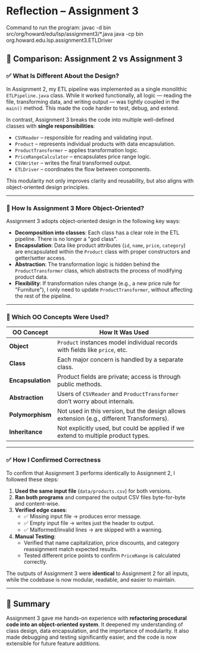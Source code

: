 # Reflection – Assignment 3
Command to run the program:
javac -d bin src/org/howard/edu/lsp/assignment3/*.java
java -cp bin org.howard.edu.lsp.assignment3.ETLDriver 
## 🔄 Comparison: Assignment 2 vs Assignment 3

### ✅ What Is Different About the Design?

In Assignment 2, my ETL pipeline was implemented as a single monolithic `ETLPipeline.java` class. While it worked functionally, all logic — reading the file, transforming data, and writing output — was tightly coupled in the `main()` method. This made the code harder to test, debug, and extend.

In contrast, Assignment 3 breaks the code into multiple well-defined classes with **single responsibilities**:
- `CSVReader` – responsible for reading and validating input.
- `Product` – represents individual products with data encapsulation.
- `ProductTransformer` – applies transformation logic.
- `PriceRangeCalculator` – encapsulates price range logic.
- `CSVWriter` – writes the final transformed output.
- `ETLDriver` – coordinates the flow between components.

This modularity not only improves clarity and reusability, but also aligns with object-oriented design principles.

---

### 🧱 How Is Assignment 3 More Object-Oriented?

Assignment 3 adopts object-oriented design in the following key ways:

- **Decomposition into classes**: Each class has a clear role in the ETL pipeline. There is no longer a "god class".
- **Encapsulation**: Data like product attributes (`id`, `name`, `price`, `category`) are encapsulated within the `Product` class with proper constructors and getter/setter access.
- **Abstraction**: The transformation logic is hidden behind the `ProductTransformer` class, which abstracts the process of modifying product data.
- **Flexibility**: If transformation rules change (e.g., a new price rule for "Furniture"), I only need to update `ProductTransformer`, without affecting the rest of the pipeline.

---

### 🧠 Which OO Concepts Were Used?

| OO Concept       | How It Was Used                                                             |
|------------------|------------------------------------------------------------------------------|
| **Object**        | `Product` instances model individual records with fields like `price`, etc. |
| **Class**         | Each major concern is handled by a separate class.                          |
| **Encapsulation** | Product fields are private; access is through public methods.               |
| **Abstraction**   | Users of `CSVReader` and `ProductTransformer` don’t worry about internals.  |
| **Polymorphism**  | Not used in this version, but the design allows extension (e.g., different Transformers). |
| **Inheritance**   | Not explicitly used, but could be applied if we extend to multiple product types. |

---

### ✅ How I Confirmed Correctness

To confirm that Assignment 3 performs identically to Assignment 2, I followed these steps:

1. **Used the same input file** (`data/products.csv`) for both versions.
2. **Ran both programs** and compared the output CSV files byte-for-byte and content-wise.
3. **Verified edge cases**:
   - ✅ Missing input file → produces error message.
   - ✅ Empty input file → writes just the header to output.
   - ✅ Malformed/invalid lines → are skipped with a warning.
4. **Manual Testing**:
   - Verified that name capitalization, price discounts, and category reassignment match expected results.
   - Tested different price points to confirm `PriceRange` is calculated correctly.

The outputs of Assignment 3 were **identical** to Assignment 2 for all inputs, while the codebase is now modular, readable, and easier to maintain.

---

## 📌 Summary

Assignment 3 gave me hands-on experience with **refactoring procedural code into an object-oriented system**. It deepened my understanding of class design, data encapsulation, and the importance of modularity. It also made debugging and testing significantly easier, and the code is now extensible for future feature additions.

